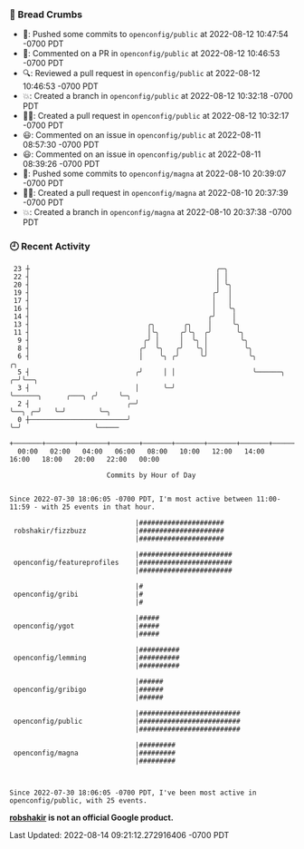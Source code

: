 ### 🍞 Bread Crumbs

 * 🚢: Pushed some commits to `openconfig/public` at 2022-08-12 10:47:54 -0700 PDT
 * 💬: Commented on a PR in  `openconfig/public` at 2022-08-12 10:46:53 -0700 PDT
 * 🔍: Reviewed a pull request in  `openconfig/public` at 2022-08-12 10:46:53 -0700 PDT
 * 💥: Created a branch in `openconfig/public` at 2022-08-12 10:32:18 -0700 PDT
 * ✍🏼: Created a pull request in `openconfig/public` at 2022-08-12 10:32:17 -0700 PDT
 * 😃: Commented on an issue in `openconfig/public` at 2022-08-11 08:57:30 -0700 PDT
 * 😃: Commented on an issue in `openconfig/public` at 2022-08-11 08:39:26 -0700 PDT
 * 🚢: Pushed some commits to `openconfig/magna` at 2022-08-10 20:39:07 -0700 PDT
 * ✍🏼: Created a pull request in `openconfig/magna` at 2022-08-10 20:37:39 -0700 PDT
 * 💥: Created a branch in `openconfig/magna` at 2022-08-10 20:37:38 -0700 PDT

### 🕘 Recent Activity
```
 23 ┼                                              ╭─╮
 22 ┤                                              │ │
 20 ┤                                              │ ╰╮
 19 ┤                                             ╭╯  │
 17 ┤                                             │   │
 16 ┤                                             │   ╰╮
 14 ┤                                            ╭╯    │
 13 ┤                             ╭╮       ╭╮    │     ╰╮
 11 ┤                             │╰╮     ╭╯╰╮  ╭╯      ╰╮
  9 ┤                            ╭╯ │     │  ╰╮ │        ╰╮
  8 ┤                           ╭╯  ╰╮   ╭╯   ╰╮│         ╰╮
  6 ┤                           │    ╰╮ ╭╯     ╰╯          ╰╮                             ╭╮
  5 ┤                          ╭╯     │ │                   ╰──────╮                    ╭─╯╰──╮
  3 ┤                          │      ╰─╯                          ╰──────╮      ╭───╮ ╭╯     ╰─╮
  2 ┤                        ╭─╯                                          ╰──╮ ╭─╯   ╰─╯        ╰─╮
  0 ┼────────────────────────╯                                               ╰─╯                  ╰─────
    +───────+───────+───────+───────+───────+───────+───────+───────+───────+───────+───────+───────+────
  00:00   02:00   04:00   06:00   08:00   10:00   12:00   14:00   16:00   18:00   20:00   22:00   00:00   

						Commits by Hour of Day


Since 2022-07-30 18:06:05 -0700 PDT, I'm most active between 11:00-11:59 - with 25 events in that hour.

```



```
                               |#####################
 robshakir/fizzbuzz            |#####################
                               |#####################

                               |#######################
 openconfig/featureprofiles    |#######################
                               |#######################

                               |#
 openconfig/gribi              |#
                               |#

                               |#####
 openconfig/ygot               |#####
                               |#####

                               |##########
 openconfig/lemming            |##########
                               |##########

                               |######
 openconfig/gribigo            |######
                               |######

                               |#########################
 openconfig/public             |#########################
                               |#########################

                               |#########
 openconfig/magna              |#########
                               |#########



Since 2022-07-30 18:06:05 -0700 PDT, I've been most active in openconfig/public, with 25 events.

```
**[robshakir](mailto:robjs@google.com) is not an official Google product.**  


Last Updated: 2022-08-14 09:21:12.272916406 -0700 PDT
